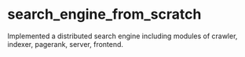 # search_engine_from_scratch
Implemented a distributed search engine including modules of crawler, indexer, pagerank, server, frontend.
